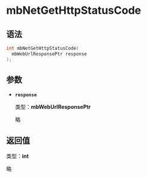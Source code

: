 # mbNetGetHttpStatusCode

## 语法

``` cpp
int mbNetGetHttpStatusCode(
  mbWebUrlResponsePtr response
);
```

## 参数

- **`response`**

  类型：**mbWebUrlResponsePtr**

  略

## 返回值

类型：**int**

略
